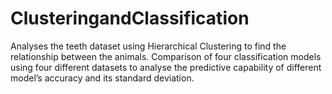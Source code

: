 # ClusteringandClassification
Analyses the teeth dataset using Hierarchical Clustering to find the relationship between the animals. Comparison of four classification models using four different datasets to analyse the predictive capability of different model’s accuracy and its standard deviation.
